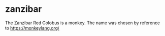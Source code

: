 # zanzibar
The Zanzibar Red Colobus is a monkey. The name was chosen by reference to https://monkeylang.org/
